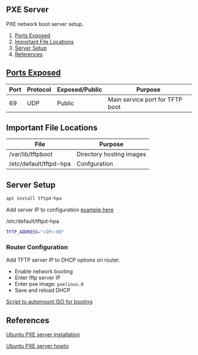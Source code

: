 PXE Server
----------
PXE network boot server setup.

1. [Ports Exposed](#ports-exposed)
1. [Important File Locations](#important-file-locations)
1. [Server Setup](#server-setup)
1. [References](#references)

[Ports Exposed][1]
------------------

| Port | Protocol | Exposed/Public | Purpose                         |
|------|----------|----------------|---------------------------------|
| 69   | UDP      | Public         | Main service port for TFTP boot |

Important File Locations
------------------------

| File                   | Purpose                  |
|------------------------|--------------------------|
| /var/lib/tftpboot      | Directory hosting images |
| /etc/default/tftpd-hpa | Confguration             |

Server Setup
------------

```bash
apt install tftpd-hpa
```

Add server IP to configuration [example here](tftpd-hpa)

/etc/default/tftpd-hpa
```bash
TFTP_ADDRESS="<IP>:69"
```

### Router Configuration
Add TFTP server IP to DHCP options on router.

 * Enable network booting
 * Enter tftp server IP
 * Enter pxe image: `pxelinux.0`
 * Save and reload DHCP

[Script to automount ISO for booting](mount-tftp-image)

References
----------
[Ubuntu PXE server installation][1]

[Ubuntu PXE server howto][2]

[1]: https://help.ubuntu.com/community/PXEInstallServer
[2]: http://www.serenux.com/2010/05/howto-setup-your-own-pxe-boot-server-using-ubuntu-server/